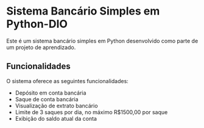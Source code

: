 # Sistema Bancário Simples em Python-DIO

Este é um sistema bancário simples em Python desenvolvido como parte de um projeto de aprendizado.

## Funcionalidades

O sistema oferece as seguintes funcionalidades:

- Depósito em conta bancária
- Saque de conta bancária
- Visualização de extrato bancário
- Limite de 3 saques por dia, no máximo R$1500,00 por saque
- Exibição do saldo atual da conta



